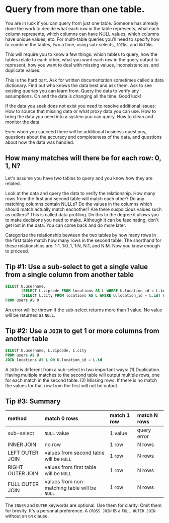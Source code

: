 # Query from more than one table.

You are in luck if you can query from just one table. Someone has already done the work to decide what each row in the table
represents, what each column represents, which columns can have NULL values, which columns have unique values, etc. 
For multi-table queries you'll need to specify how to combine the tables, two a time, 
using sub-selects, `JOIN`s, and `UNION`s. 

This will require you to know a few things: which tables to query, how the tables relate to each other, 
what you want each row in the query output to represent, how you want to deal
with missing values, inconsistencies, and duplicate values. 

This is the hard part. Ask for written documentation sometimes called a data dictionary. 
Find out who knows the data best and ask them. Ask to see existing queries you can learn from. 
Query the data to verify any assumptions. Oh and the data is changing all the time. Good luck!

If the data you seek does not exist you need to resolve additional issues: How to source that missing data or what
proxy data you can use. How to bring the data you need into a system you can query. How to clean and monitor the data.

Even when you succeed there will be additional business questions, 
questions about the accuracy and completeness of the data, 
and questions about how the data was handled. 

## How many matches will there be for each row: 0, 1, N?

Let's assume you have two tables to query and you know how they are related. 

Look at the data and query the data to verify the relationship.
How many rows from the first and second table will match each other? Do any matching columns contain NULLs?
Do the values in the columns which should match actually match eachother? Are there suspcicious values such as outliers?
This is called data profiling. Do this to the degree it allows you to make decisions you need to make. 
Although it can be fascinating, don't get lost in the data. You can come back and do more later.

Categorize the relationship bewteen the two tables by how many rows in the first table match how many rows in the second table.
The shorthand for these relationships are: 1:1, 1:0..1, 1:N, N:1, and N:M. Now you know enough to proceed.

## Tip #1: Use a sub-select to get a single value from a single column from another table

```sql
SELECT U.username,
       (SELECT L.zipcode FROM locations AS L WHERE U.location_id = L.id) AS zipcode,
       (SELECT L.city FROM locations AS L WHERE U.location_id = L.id) AS city    
FROM users AS U
```
An error will be thrown if the sub-select returns more than 1 value. No value will be returned as `NULL`.

## Tip #2: Use a `JOIN` to get 1 or more columns from another table

```sql
SELECT U.username, L.zipcode, L.city
FROM users AS U
JOIN locations AS L ON U.location_id = L.id
```

A `JOIN` is different from a sub-select in two important ways: 
(1) Duplication. Having multiple matches to the second table will output multiple
rows, one for each match in the second table. 
(2) Missing rows. If there is no match the values for that row from the first will not be output.

## Tip #3: Summary

| method | match 0 rows | match 1 row | match N rows |
| :--- | :--- | :--- | :--- |
| sub-select | `NULL` value | 1 value | query error |
| INNER JOIN | no row | 1 row | N rows |
| LEFT OUTER JOIN | values from second table will be `NULL` | 1 row | N rows |
| RIGHT OUTER JOIN | values from first table will be `NULL` | 1 row | N rows |
| FULL OUTER JOIN | values from non-matching table will be `NULL` | 1 row | N rows |

The `INNER` and `OUTER` keywords are optional. Use them for clarity. Omit them for brevity. It's a personal preference.
A `CROSS JOIN` IS a `FULL OUTER JOIN` without an `ON` clause.



